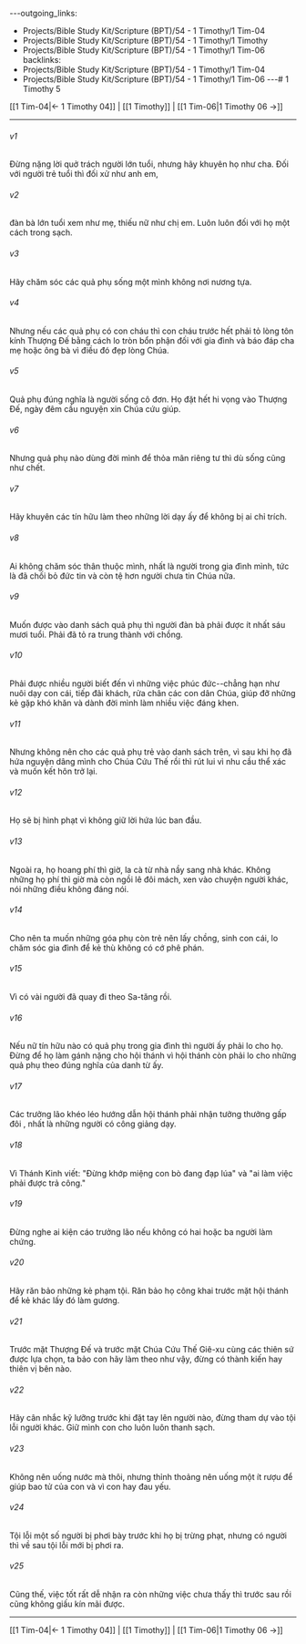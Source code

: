 ---outgoing_links:
  - Projects/Bible Study Kit/Scripture (BPT)/54 - 1 Timothy/1 Tim-04
  - Projects/Bible Study Kit/Scripture (BPT)/54 - 1 Timothy/1 Timothy
  - Projects/Bible Study Kit/Scripture (BPT)/54 - 1 Timothy/1 Tim-06
backlinks:
  - Projects/Bible Study Kit/Scripture (BPT)/54 - 1 Timothy/1 Tim-04
  - Projects/Bible Study Kit/Scripture (BPT)/54 - 1 Timothy/1 Tim-06
---# 1 Timothy 5

[[1 Tim-04|← 1 Timothy 04]] | [[1 Timothy]] | [[1 Tim-06|1 Timothy 06 →]]
***



###### v1 
Đừng nặng lời quở trách người lớn tuổi, nhưng hãy khuyên họ như cha. Đối với người trẻ tuổi thì đối xử như anh em, 

###### v2 
đàn bà lớn tuổi xem như mẹ, thiếu nữ như chị em. Luôn luôn đối với họ một cách trong sạch. 

###### v3 
Hãy chăm sóc các quả phụ sống một mình không nơi nương tựa. 

###### v4 
Nhưng nếu các quả phụ có con cháu thì con cháu trước hết phải tỏ lòng tôn kính Thượng Đế bằng cách lo tròn bổn phận đối với gia đình và báo đáp cha mẹ hoặc ông bà vì điều đó đẹp lòng Chúa. 

###### v5 
Quả phụ đúng nghĩa là người sống cô đơn. Họ đặt hết hi vọng vào Thượng Đế, ngày đêm cầu nguyện xin Chúa cứu giúp. 

###### v6 
Nhưng quả phụ nào dùng đời mình để thỏa mãn riêng tư thì dù sống cũng như chết. 

###### v7 
Hãy khuyên các tín hữu làm theo những lời dạy ấy để không bị ai chỉ trích. 

###### v8 
Ai không chăm sóc thân thuộc mình, nhất là người trong gia đình mình, tức là đã chối bỏ đức tin và còn tệ hơn người chưa tin Chúa nữa. 

###### v9 
Muốn được vào danh sách quả phụ thì người đàn bà phải được ít nhất sáu mươi tuổi. Phải đã tỏ ra trung thành với chồng. 

###### v10 
Phải được nhiều người biết đến vì những việc phúc đức--chẳng hạn như nuôi dạy con cái, tiếp đãi khách, rửa chân các con dân Chúa, giúp đỡ những kẻ gặp khó khăn và dành đời mình làm nhiều việc đáng khen. 

###### v11 
Nhưng không nên cho các quả phụ trẻ vào danh sách trên, vì sau khi họ đã hứa nguyện dâng mình cho Chúa Cứu Thế rồi thì rút lui vì nhu cầu thể xác và muốn kết hôn trở lại. 

###### v12 
Họ sẽ bị hình phạt vì không giữ lời hứa lúc ban đầu. 

###### v13 
Ngoài ra, họ hoang phí thì giờ, la cà từ nhà nầy sang nhà khác. Không những họ phí thì giờ mà còn ngồi lê đôi mách, xen vào chuyện người khác, nói những điều không đáng nói. 

###### v14 
Cho nên ta muốn những góa phụ còn trẻ nên lấy chồng, sinh con cái, lo chăm sóc gia đình để kẻ thù không có cớ phê phán. 

###### v15 
Vì có vài người đã quay đi theo Sa-tăng rồi. 

###### v16 
Nếu nữ tín hữu nào có quả phụ trong gia đình thì người ấy phải lo cho họ. Đừng để họ làm gánh nặng cho hội thánh vì hội thánh còn phải lo cho những quả phụ theo đúng nghĩa của danh từ ấy. 

###### v17 
Các trưởng lão khéo léo hướng dẫn hội thánh phải nhận tưởng thưởng gấp đôi , nhất là những người có công giảng dạy. 

###### v18 
Vì Thánh Kinh viết: "Đừng khớp miệng con bò đang đạp lúa" và "ai làm việc phải được trả công." 

###### v19 
Đừng nghe ai kiện cáo trưởng lão nếu không có hai hoặc ba người làm chứng. 

###### v20 
Hãy răn bảo những kẻ phạm tội. Răn bảo họ công khai trước mặt hội thánh để kẻ khác lấy đó làm gương. 

###### v21 
Trước mặt Thượng Đế và trước mặt Chúa Cứu Thế Giê-xu cùng các thiên sứ được lựa chọn, ta bảo con hãy làm theo như vậy, đừng có thành kiến hay thiên vị bên nào. 

###### v22 
Hãy cân nhắc kỹ lưỡng trước khi đặt tay lên người nào, đừng tham dự vào tội lỗi người khác. Giữ mình con cho luôn luôn thanh sạch. 

###### v23 
Không nên uống nước mà thôi, nhưng thỉnh thoảng nên uống một ít rượu để giúp bao tử của con và vì con hay đau yếu. 

###### v24 
Tội lỗi một số người bị phơi bày trước khi họ bị trừng phạt, nhưng có người thì về sau tội lỗi mới bị phơi ra. 

###### v25 
Cũng thế, việc tốt rất dễ nhận ra còn những việc chưa thấy thì trước sau rồi cũng không giấu kín mãi được.

***
[[1 Tim-04|← 1 Timothy 04]] | [[1 Timothy]] | [[1 Tim-06|1 Timothy 06 →]]
